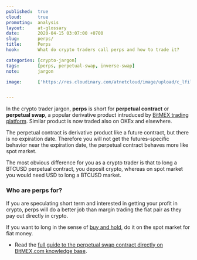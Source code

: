 ```yaml
---
published:  true
cloud:      true
promoting:  analysis
layout:     at-glossary
date:       2020-04-15 03:07:00 +0700
slug:       perps/
title:      Perps
hook:       What do crypto traders call perps and how to trade it?

categories: [crypto-jargon]
tags:       [perps, perpetual-swap, inverse-swap]
note:       jargon

image:      ['https://res.cloudinary.com/atnetcloud/image/upload/c_lfill,h_360,w_700/v1599207217/atnet/_glossary/perpetual-forever_ntpdga.jpg']


---
```


In the crypto trader jargon, **perps** is short for **perpetual contract** or **perpetual swap**, a popular derivative product intruduced by [BitMEX trading platform](http://bit.ly/2Muo11z). Similar product is now traded also on OKEx and elsewhere.

The perpetual contract is derivative product like a future contract, but there is no expiration date. Therefore you will not get the futures-specific behavior near the expiration date, the perpetual contract behaves more like spot market.

The most obvious difference for you as a crypto trader is that to long a BTCUSD perpetual contract, you deposit crypto, whereas on spot market you would need USD to long a BTCUSD market.

### Who are perps for?

If you are speculating short term and interested in getting your profit in crypto, perps will do a better job than margin trading the fiat pair as they pay out directly in crypto.

If you want to long in the sense of [buy and hold](/glossary/lth/), do it on the spot market for fiat money.

* Read the [full guide to the perpetual swap contract directly on BitMEX.com knowledge base](https://www.bitmex.com/app/perpetualContractsGuide).
